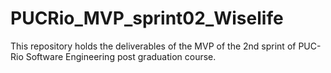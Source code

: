 # PUCRio_MVP_sprint02_Wiselife
This repository holds the deliverables of the MVP of the 2nd sprint of PUC-Rio Software Engineering post graduation course.

